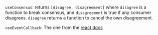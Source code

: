 `useConsensus`: returns `[disagree, disagreement]` where `disagree` is a function to break consensus, and `disagreement` is true if any consumer disagrees.
`disagree` returns a function to cancel the own disagreement.

`useEventCallback`: The one from the [react docs](https://reactjs.org/docs/hooks-faq.html)